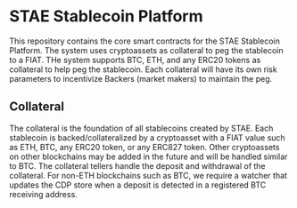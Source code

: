 <h1>STAE Stablecoin Platform</h1>	

This repository contains the core smart contracts for the STAE Stablecoin Platform. The system uses cryptoassets as collateral to peg the stablecoin to a FIAT. THe system supports BTC, ETH, and any ERC20 tokens as collateral to help peg the stablecoin. Each collateral will have its own risk parameters to incentivize Backers (market makers) to maintain the peg.

<h2>Collateral</h2>
  
  The collateral is the foundation of all stablecoins created by STAE. Each stablecoin is backed/collateralized by a cryptoasset with a FIAT value such as ETH, BTC, any ERC20 token, or any ERC827 token. Other cryptoassets on other blockchains may be added in the future and will be handled similar to BTC.
  The collateral tellers handle the deposit and withdrawal of the collateral. For non-ETH blockchains such as BTC, we require a watcher that updates the CDP store when a deposit is detected in a registered BTC receiving address.
